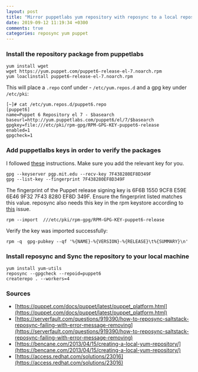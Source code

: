 ```yaml
---
layout: post
title: "Mirror puppetlabs yum repository with reposync to a local repository"
date: 2019-09-12 11:19:34 +0300
comments: true
categories: reposync yum puppet
---
```


### **Install the repository package from puppetlabs** ###
<!--more-->
```
yum install wget
wget https://yum.puppet.com/puppet6-release-el-7.noarch.rpm
yum loaclinstall puppet6-release-el-7.noarch.rpm
```

This will place a `.repo` conf under - `/etc/yum.repos.d` and a gpg key under `/etc/pki`:
```
[~]# cat /etc/yum.repos.d/puppet6.repo
[puppet6]
name=Puppet 6 Repository el 7 - $basearch
baseurl=http://yum.puppetlabs.com/puppet6/el/7/$basearch
gpgkey=file:///etc/pki/rpm-gpg/RPM-GPG-KEY-puppet6-release
enabled=1
gpgcheck=1
```

### **Add puppetlalbs keys in order to verify the packages** ###

I followed [these](https://puppet.com/docs/puppet/latest/puppet_platform.html#task-6116) instructions. Make sure you add the relevant key for you.
```
gpg --keyserver pgp.mit.edu --recv-key 7F438280EF8D349F
gpg --list-key --fingerprint 7F438280EF8D349F
```
The fingerprint of the Puppet release signing key is 6F6B 1550 9CF8 E59E 6E46 9F32 7F43 8280 EF8D 349F. Ensure the fingerprint listed matches this value.
reposync also needs this key in the rpm keystore according to [this](https://serverfault.com/questions/919390/how-to-reposync-saltstack-reposync-failing-with-error-message-removing) issue. 
```
rpm --import  ///etc/pki/rpm-gpg/RPM-GPG-KEY-puppet6-release
```
Verify the key was imported successfully:
```
rpm -q  gpg-pubkey --qf '%{NAME}-%{VERSION}-%{RELEASE}\t%{SUMMARY}\n'
```

### **Install reposync and Sync the repository to your local machine** ###
```
yum install yum-utils
reposync --gpgcheck --repoid=puppet6
createrepo . --workers=4
``` 


### **Sources** ###

* [https://puppet.com/docs/puppet/latest/puppet_platform.html](https://puppet.com/docs/puppet/latest/puppet_platform.html)
* [https://serverfault.com/questions/919390/how-to-reposync-saltstack-reposync-failing-with-error-message-removing](https://serverfault.com/questions/919390/how-to-reposync-saltstack-reposync-failing-with-error-message-removing)
* [https://bencane.com/2013/04/15/creating-a-local-yum-repository/](https://bencane.com/2013/04/15/creating-a-local-yum-repository/)
* [https://access.redhat.com/solutions/23016](https://access.redhat.com/solutions/23016)
